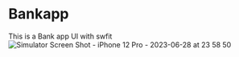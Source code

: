 # Bankapp
This is a Bank app UI with swfit
![Simulator Screen Shot - iPhone 12 Pro - 2023-06-28 at 23 58 50](https://github.com/gutengboi/Bankapp/assets/34478644/ce5460ec-b171-49ef-8d69-b404eb39caa8)
